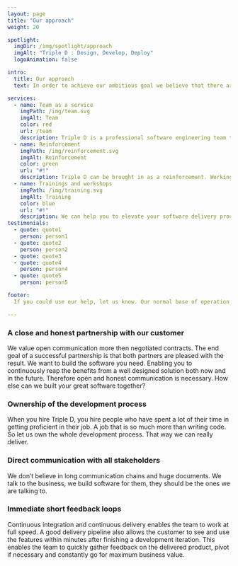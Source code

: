 ```yaml
---
layout: page
title: "Our approach"
weight: 20

spotlight:
  imgDir: /img/spotlight/approach
  imgAlt: "Triple D : Design, Develop, Deploy"
  logoAnimation: false

intro:
  title: Our approach
  text: In order to achieve our ambitious goal we believe that there are certain prerequisites in order to make this possible.

services:
  - name: Team as a service
    imgPath: /img/team.svg
    imgAlt: Team
    color: red
    url: /team
    description: Triple D is a professional software engineering team that keeps its coherence over multiple software assignments. We belief that this is how we can have the greatest impact.<br /><br />This is comparable to the roman imperial standing army, which was a professional army instead of an ad hoc formed army. This enabled the romans to keep the hard fought lessons learned and experience gained.
  - name: Reinforcement
    imgPath: /img/reinforcement.svg
    imgAlt: Reinforcement
    color: green
    url: "#!"
    description: Triple D can be brought in as a reinforcement. Working closely together with existing teams allows us to introduce industry best practices. This will not only help in delivering in the short term but it will allow the existing teams to learn, to evolve and to grow. So even after Triple D has left, your teams should deliver faster, quality software. At a sustainable pace.
  - name: Trainings and workshops
    imgPath: /img/training.svg
    imgAlt: Training
    color: blue
    url: "#!"
    description: We can help you to elevate your software delivery process by facilitating training and workshops on request. Assisting you in taking your team to the next level and making sure that the software keeps delivering long after the initial phase or deadline has passed.
testimonials:
  - quote: quote1
    person: person1
  - quote: quote2
    person: person2
  - quote: quote3
  - quote: quote4
    person: person4
  - quote: quote5
    person: person5

footer:
  If you could use our help, let us know. Our normal base of operation in Belgium is Ghent, Antwerp, Brussels triangle. <br>But we are open to any interesting proposals. Contact us!

---
```


<div class="col-12 col-md-8 offset-md-2 mb-2 mb-md-4">
    <h3 class="h5 font-family-bold text-black mb-2">A close and honest partnership with our customer</h3>
    <p>We value open communication more then negotiated contracts. The end goal of a successful partnership is that both partners are pleased with the result. We want to build the software you need. Enabling you to continuously reap the benefits from a well designed solution both now and in the future. Therefore open and honest communication is necessary. How else can we built your great software together?</p>
</div>
<div class="col-12 col-md-8 offset-md-2 mb-2 mb-md-4">
    <h3 class="h5 font-family-bold text-black mb-2">Ownership of the development process</h3>
    <p>When you hire Triple D, you hire people who have spent a lot of their time in getting proficient in their job. A job that is so much more than writing code. So let us own the whole development process. That way we can really deliver.</p>
</div>
<div class="col-12 col-md-8 offset-md-2 mb-2 mb-md-4">
    <h3 class="h5 font-family-bold text-black mb-2">Direct communication with all stakeholders</h3>
    <p>We don’t believe in long communication chains and huge documents. We talk to the business, we build software for them, they should be the ones we are talking to.</p>
</div>
<div class="col-12 col-md-8 offset-md-2 mb-2 mb-md-4">
    <h3 class="h5 font-family-bold text-black mb-2">Immediate short feedback loops</h3>
    <p>Continuous integration and continuous delivery enables the team to work at full speed. A good delivery pipeline also allows the customer to see and use the features within minutes after finishing a development iteration. This enables the team to quickly gather feedback on the delivered product, pivot if necessary and constantly go for maximum business value.</p>
</div>
